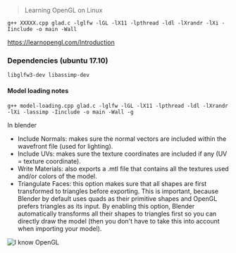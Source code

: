 > Learning OpenGL on Linux

    g++ XXXXX.cpp glad.c -lglfw -lGL -lX11 -lpthread -ldl -lXrandr -lXi -Iinclude -o main -Wall

https://learnopengl.com/Introduction

### Dependencies (ubuntu 17.10)

    libglfw3-dev libassimp-dev


#### Model loading notes

    g++ model-loading.cpp glad.c -lglfw -lGL -lX11 -lpthread -ldl -lXrandr -lXi -lassimp -Iinclude -o main -Wall -g

In blender
* Include Normals: makes sure the normal vectors are included within the wavefront file (used for lighting).
* Include UVs: makes sure the texture coordinates are included if any (UV = texture coordinate).
* Write Materials: also exports a .mtl file that contains all the textures used and/or colors of the model.
* Triangulate Faces: this option makes sure that all shapes are first transformed to triangles before exporting. This is important, because Blender by default uses quads as their primitive shapes and OpenGL prefers triangles as its input. By enabling this option, Blender automatically transforms all their shapes to triangles first so you can directly draw the model (then you don't have to take this into account when importing your model).

![I know OpenGL](https://i.imgur.com/Zf1O1RM.jpg)
